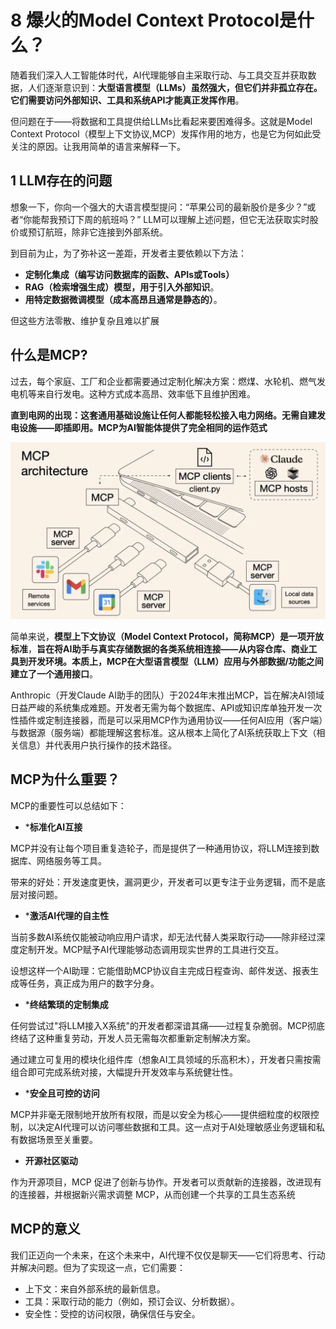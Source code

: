 # 8 爆火的Model Context Protocol是什么？


随着我们深入人工智能体时代，AI代理能够自主采取行动、与工具交互并获取数据，人们逐渐意识到：**大型语言模型（LLMs）虽然强大，但它们并非孤立存在。它们需要访问外部知识、工具和系统API才能真正发挥作用**。

但问题在于——将数据和工具提供给LLMs比看起来要困难得多。这就是Model Context Protocol（模型上下文协议,MCP）发挥作用的地方，也是它为何如此受关注的原因。让我用简单的语言来解释一下。


## 1 LLM存在的问题

想象一下，你向一个强大的大语言模型提问：“苹果公司的最新股价是多少？”或者“你能帮我预订下周的航班吗？” LLM可以理解上述问题，但它无法获取实时股价或预订航班，除非它连接到外部系统。

到目前为止，为了弥补这一差距，开发者主要依赖以下方法：

- **定制化集成（编写访问数据库的函数、APIs或Tools）**
- **RAG（检索增强生成）模型，用于引入外部知识**。
- **用特定数据微调模型（成本高昂且通常是静态的）**。

但这些方法零散、维护复杂且难以扩展

## 什么是MCP?

过去，每个家庭、工厂和企业都需要通过定制化解决方案：燃煤、水轮机、燃气发电机等来自行发电。这种方式成本高昂、效率低下且维护困难。

**直到电网的出现：这套通用基础设施让任何人都能轻松接入电力网络。无需自建发电设施——即插即用。MCP为AI智能体提供了完全相同的运作范式**

![Alt Image Text](../images/chap6_2_1.png "Body image")

简单来说，**模型上下文协议（Model Context Protocol，简称MCP）是一项开放标准**，**旨在将AI助手与真实存储数据的各类系统相连接——从内容仓库、商业工具到开发环境。本质上，MCP在大型语言模型（LLM）应用与外部数据/功能之间建立了一个通用接口**。

Anthropic（开发Claude AI助手的团队）于2024年末推出MCP，旨在解决AI领域日益严峻的系统集成难题。开发者无需为每个数据库、API或知识库单独开发一次性插件或定制连接器，而是可以采用MCP作为通用协议——任何AI应用（客户端）与数据源（服务端）都能理解这套标准。这从根本上简化了AI系统获取上下文（相关信息）并代表用户执行操作的技术路径。

## MCP为什么重要？

MCP的重要性可以总结如下：

* ***标准化AI互接**

MCP并没有让每个项目重复造轮子，而是提供了一种通用协议，将LLM连接到数据库、网络服务等工具。

带来的好处：开发速度更快，漏洞更少，开发者可以更专注于业务逻辑，而不是底层对接问题。

* ***激活AI代理的自主性**

当前多数AI系统仅能被动响应用户请求，却无法代替人类采取行动——除非经过深度定制开发。MCP赋予AI代理能够动态调用现实世界的工具进行交互。

设想这样一个AI助理：它能借助MCP协议自主完成日程查询、邮件发送、报表生成等任务，真正成为用户的数字分身。

* ***终结繁琐的定制集成**

任何尝试过"将LLM接入X系统"的开发者都深谙其痛——过程复杂脆弱。MCP彻底终结了这种重复劳动，开发人员无需每次都重新定制解决方案。

通过建立可复用的模块化组件库（想象AI工具领域的乐高积木），开发者只需按需组合即可完成系统对接，大幅提升开发效率与系统健壮性。

* ***安全且可控的访问**

MCP并非毫无限制地开放所有权限，而是以安全为核心——提供细粒度的权限控制，以决定AI代理可以访问哪些数据和工具。这一点对于AI处理敏感业务逻辑和私有数据场景至关重要。

* **开源社区驱动**

作为开源项目，MCP 促进了创新与协作。开发者可以贡献新的连接器，改进现有的连接器，并根据新兴需求调整 MCP，从而创建一个共享的工具生态系统

## MCP的意义

我们正迈向一个未来，在这个未来中，AI代理不仅仅是聊天——它们将思考、行动并解决问题。但为了实现这一点，它们需要：


- 上下文：来自外部系统的最新信息。
- 工具：采取行动的能力（例如，预订会议、分析数据）。
- 安全性：受控的访问权限，确保信任与安全。
